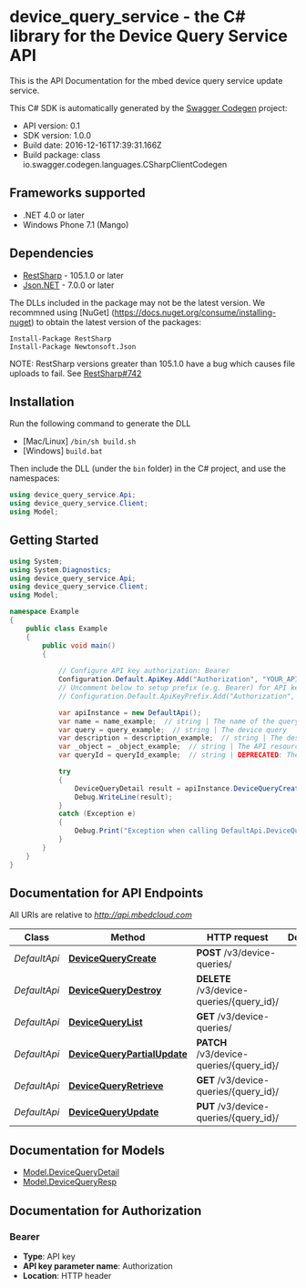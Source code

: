 # device_query_service - the C# library for the Device Query Service API

This is the API Documentation for the mbed device query service update service.

This C# SDK is automatically generated by the [Swagger Codegen](https://github.com/swagger-api/swagger-codegen) project:

- API version: 0.1
- SDK version: 1.0.0
- Build date: 2016-12-16T17:39:31.166Z
- Build package: class io.swagger.codegen.languages.CSharpClientCodegen

## Frameworks supported
- .NET 4.0 or later
- Windows Phone 7.1 (Mango)

## Dependencies
- [RestSharp](https://www.nuget.org/packages/RestSharp) - 105.1.0 or later
- [Json.NET](https://www.nuget.org/packages/Newtonsoft.Json/) - 7.0.0 or later

The DLLs included in the package may not be the latest version. We recommned using [NuGet] (https://docs.nuget.org/consume/installing-nuget) to obtain the latest version of the packages:
```
Install-Package RestSharp
Install-Package Newtonsoft.Json
```

NOTE: RestSharp versions greater than 105.1.0 have a bug which causes file uploads to fail. See [RestSharp#742](https://github.com/restsharp/RestSharp/issues/742)

## Installation
Run the following command to generate the DLL
- [Mac/Linux] `/bin/sh build.sh`
- [Windows] `build.bat`

Then include the DLL (under the `bin` folder) in the C# project, and use the namespaces:
```csharp
using device_query_service.Api;
using device_query_service.Client;
using Model;
```

## Getting Started

```csharp
using System;
using System.Diagnostics;
using device_query_service.Api;
using device_query_service.Client;
using Model;

namespace Example
{
    public class Example
    {
        public void main()
        {
            
            // Configure API key authorization: Bearer
            Configuration.Default.ApiKey.Add("Authorization", "YOUR_API_KEY");
            // Uncomment below to setup prefix (e.g. Bearer) for API key, if needed
            // Configuration.Default.ApiKeyPrefix.Add("Authorization", "Bearer");

            var apiInstance = new DefaultApi();
            var name = name_example;  // string | The name of the query
            var query = query_example;  // string | The device query
            var description = description_example;  // string | The description of the object (optional) 
            var _object = _object_example;  // string | The API resource entity (optional) 
            var queryId = queryId_example;  // string | DEPRECATED: The ID of the query (optional) 

            try
            {
                DeviceQueryDetail result = apiInstance.DeviceQueryCreate(name, query, description, _object, queryId);
                Debug.WriteLine(result);
            }
            catch (Exception e)
            {
                Debug.Print("Exception when calling DefaultApi.DeviceQueryCreate: " + e.Message );
            }
        }
    }
}
```

<a name="documentation-for-api-endpoints"></a>
## Documentation for API Endpoints

All URIs are relative to *http://api.mbedcloud.com*

Class | Method | HTTP request | Description
------------ | ------------- | ------------- | -------------
*DefaultApi* | [**DeviceQueryCreate**](docs/DefaultApi.md#devicequerycreate) | **POST** /v3/device-queries/ | 
*DefaultApi* | [**DeviceQueryDestroy**](docs/DefaultApi.md#devicequerydestroy) | **DELETE** /v3/device-queries/{query_id}/ | 
*DefaultApi* | [**DeviceQueryList**](docs/DefaultApi.md#devicequerylist) | **GET** /v3/device-queries/ | 
*DefaultApi* | [**DeviceQueryPartialUpdate**](docs/DefaultApi.md#devicequerypartialupdate) | **PATCH** /v3/device-queries/{query_id}/ | 
*DefaultApi* | [**DeviceQueryRetrieve**](docs/DefaultApi.md#devicequeryretrieve) | **GET** /v3/device-queries/{query_id}/ | 
*DefaultApi* | [**DeviceQueryUpdate**](docs/DefaultApi.md#devicequeryupdate) | **PUT** /v3/device-queries/{query_id}/ | 


<a name="documentation-for-models"></a>
## Documentation for Models

 - [Model.DeviceQueryDetail](docs/DeviceQueryDetail.md)
 - [Model.DeviceQueryResp](docs/DeviceQueryResp.md)


## Documentation for Authorization

### Bearer

- **Type**: API key
- **API key parameter name**: Authorization
- **Location**: HTTP header


